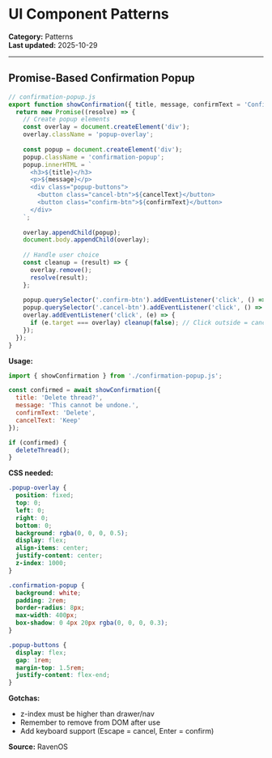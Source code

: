 # UI Component Patterns

**Category:** Patterns  
**Last updated:** 2025-10-29

---

## Promise-Based Confirmation Popup

```javascript
// confirmation-popup.js
export function showConfirmation({ title, message, confirmText = 'Confirm', cancelText = 'Cancel' }) {
  return new Promise((resolve) => {
    // Create popup elements
    const overlay = document.createElement('div');
    overlay.className = 'popup-overlay';
    
    const popup = document.createElement('div');
    popup.className = 'confirmation-popup';
    popup.innerHTML = `
      <h3>${title}</h3>
      <p>${message}</p>
      <div class="popup-buttons">
        <button class="cancel-btn">${cancelText}</button>
        <button class="confirm-btn">${confirmText}</button>
      </div>
    `;
    
    overlay.appendChild(popup);
    document.body.appendChild(overlay);
    
    // Handle user choice
    const cleanup = (result) => {
      overlay.remove();
      resolve(result);
    };
    
    popup.querySelector('.confirm-btn').addEventListener('click', () => cleanup(true));
    popup.querySelector('.cancel-btn').addEventListener('click', () => cleanup(false));
    overlay.addEventListener('click', (e) => {
      if (e.target === overlay) cleanup(false); // Click outside = cancel
    });
  });
}
```

**Usage:**
```javascript
import { showConfirmation } from './confirmation-popup.js';

const confirmed = await showConfirmation({
  title: 'Delete thread?',
  message: 'This cannot be undone.',
  confirmText: 'Delete',
  cancelText: 'Keep'
});

if (confirmed) {
  deleteThread();
}
```

**CSS needed:**
```css
.popup-overlay {
  position: fixed;
  top: 0;
  left: 0;
  right: 0;
  bottom: 0;
  background: rgba(0, 0, 0, 0.5);
  display: flex;
  align-items: center;
  justify-content: center;
  z-index: 1000;
}

.confirmation-popup {
  background: white;
  padding: 2rem;
  border-radius: 8px;
  max-width: 400px;
  box-shadow: 0 4px 20px rgba(0, 0, 0, 0.3);
}

.popup-buttons {
  display: flex;
  gap: 1rem;
  margin-top: 1.5rem;
  justify-content: flex-end;
}
```

**Gotchas:**
- z-index must be higher than drawer/nav
- Remember to remove from DOM after use
- Add keyboard support (Escape = cancel, Enter = confirm)

**Source:** RavenOS

